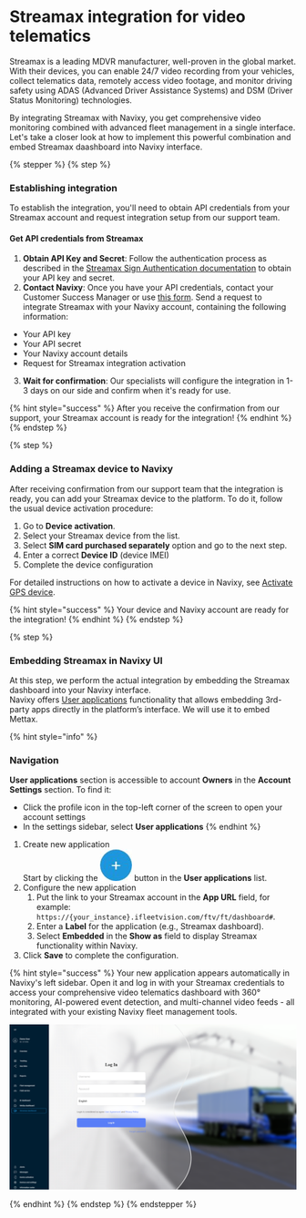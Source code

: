 # Streamax integration for video telematics

Streamax is a leading MDVR manufacturer, well-proven in the global market. With their devices, you can enable 24/7 video recording from your vehicles, collect telematics data, remotely access video footage, and monitor driving safety using ADAS (Advanced Driver Assistance Systems) and DSM (Driver Status Monitoring) technologies.

By integrating Streamax with Navixy, you get comprehensive video monitoring combined with advanced fleet management in a single interface. Let's take a closer look at how to implement this powerful combination and embed Streamax daashboard into Navixy interface.

{% stepper %}
{% step %}
### Establishing integration

To establish the integration, you'll need to obtain API credentials from your Streamax account and request integration setup from our support team.

#### Get API credentials from Streamax

1. **Obtain API Key and Secret**: Follow the authentication process as described in the [Streamax Sign Authentication documentation](https://ftcloud.streamax.com:20002/DOC/Sign%20Authentication) to obtain your API key and secret.
2. **Contact Navixy**: Once you have your API credentials, contact your Customer Success Manager or use [this form](https://www.navixy.com/contact/). Send a request to integrate Streamax with your Navixy account, containing the following information:

* Your API key
* Your API secret
* Your Navixy account details
* Request for Streamax integration activation

3. **Wait for confirmation**: Our specialists will configure the integration in 1-3 days on our side and confirm when it's ready for use.

{% hint style="success" %}
After you receive the confirmation from our support, your Streamax account is ready for the integration!
{% endhint %}
{% endstep %}

{% step %}
### Adding a Streamax device to Navixy

After receiving confirmation from our support team that the integration is ready, you can add your Streamax device to the platform. To do it, follow the usual device activation procedure:

1. Go to **Device activation**.
2. Select your Streamax device from the list.
3. Select **SIM card purchased separately** option and go to the next step.
4. Enter a correct **Device ID** (device IMEI)
5. Complete the device configuration

For detailed instructions on how to activate a device in Navixy, see [Activate GPS device](../quick-start/activate-gps-device.md).

{% hint style="success" %}
Your device and Navixy account are ready for the integration!
{% endhint %}
{% endstep %}

{% step %}
### Embedding Streamax in Navixy UI

At this step, we perform the actual integration by embedding the Streamax dashboard into your Navixy interface.\
Navixy offers [User applications](../account/user-applications/) functionality that allows embedding 3rd-party apps directly in the platform’s interface. We will use it to embed Mettax.

{% hint style="info" %}
### **Navigation**&#x20;

**User applications** section is accessible to account **Owners** in the **Account Settings** section. To find it:

* Click the profile icon in the top-left corner of the screen to open your account settings
* In the settings sidebar, select **User applications**
{% endhint %}

1. Create new application\
   Start by clicking the <img src="attachments/5c189486-fbcd-47f6-ae65-953cb70ff9b2" alt="chrome_py0qhiu5p8.webp" data-size="line"> button in the **User applications** list.
2. Configure the new application
   1. Put the link to your Streamax account in the **App URL** field, for example: `https://{your_instance}.ifleetvision.com/ftv/ft/dashboard#`.
   2. Enter a **Label** for the application (e.g., Streamax dashboard).
   3. Select **Embedded** in the **Show as** field to display Streamax functionality within Navixy.
3. Click **Save** to complete the configuration.

{% hint style="success" %}
Your new application appears automatically in Navixy's left sidebar. Open it and log in with your Streamax credentials to access your comprehensive video telematics dashboard with 360° monitoring, AI-powered event detection, and multi-channel video feeds - all integrated with your existing Navixy fleet management tools.

<p align="center"> <img src="attachments/image-20250714-161156.png" alt="image-20250714-161156.png"></p>
{% endhint %}
{% endstep %}
{% endstepper %}

